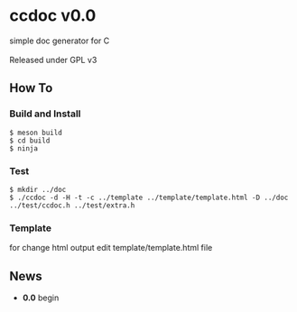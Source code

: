 # ccdoc v0.0
simple doc generator for C</br>
</br>
Released under GPL v3</br>

## How To

### Build and Install
```
$ meson build
$ cd build
$ ninja
```

### Test
```
$ mkdir ../doc
$ ./ccdoc -d -H -t -c ../template ../template/template.html -D ../doc ../test/ccdoc.h ../test/extra.h
```

### Template
for change html output edit template/template.html file</br>

## News
* **0.0**  begin

